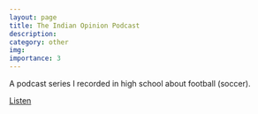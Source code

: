 ```yaml
---
layout: page
title: The Indian Opinion Podcast
description: 
category: other
img:
importance: 3
---
```


A podcast series I recorded in high school about football (soccer). 

[Listen](https://open.spotify.com/show/6eKTYaRxXiURFPkSYV9Kkx)



